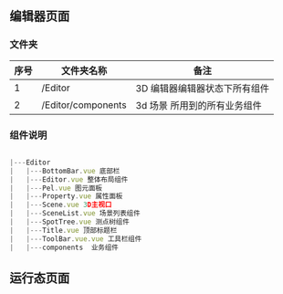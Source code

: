 ## 编辑器页面

### 文件夹

| 序号 | 文件夹名称         | 备注                          |
| ---- | ------------------ | ----------------------------- |
| 1    | /Editor            | 3D 编辑器编辑器状态下所有组件 |
| 2    | /Editor/components | 3d 场景 所用到的所有业务组件  |

### 组件说明

```javascript

|---Editor
|   |---BottomBar.vue 底部栏
|   |---Editor.vue 整体布局组件
|   |---Pel.vue 图元面板
|   |---Property.vue 属性面板
|   |---Scene.vue 3D主视口
|   |---SceneList.vue 场景列表组件
|   |---SpotTree.vue 测点树组件
|   |---Title.vue 顶部标题栏
|   |---ToolBar.vue.vue 工具栏组件
|   |---components  业务组件

```

## 运行态页面

